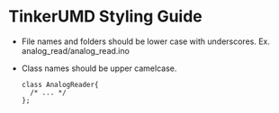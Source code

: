 TinkerUMD Styling Guide
====

* File names and folders should be lower case with underscores.  Ex.  analog_read/analog_read.ino
* Class names should be upper camelcase.

      class AnalogReader{
        /* ... */
      };

